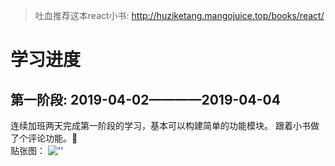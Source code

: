 >吐血推荐这本react小书: http://huziketang.mangojuice.top/books/react/

# 学习进度
## 第一阶段: 2019-04-02————2019-04-04
连续加班两天完成第一阶段的学习，基本可以构建简单的功能模块。
跟着小书做了个评论功能。    
贴张图：
![''](https://ws3.sinaimg.cn/large/005BYqpggy1g1qhomdufxj30ha0b8dfz.jpg)